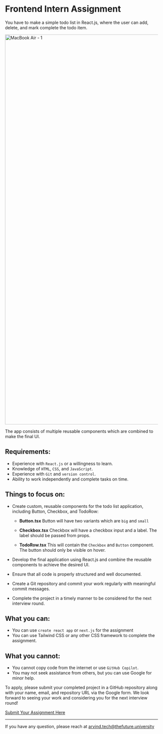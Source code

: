 # Frontend Intern Assignment

You have to make a simple todo list in React.js, where the user can add, delete, and mark complete the todo item.

<img width="1280" alt="MacBook Air - 1" src="https://github.com/TheFutureUniversity/frontend-assignment/assets/21043614/ca93bea6-1d40-4da9-9036-1ca2f2c79051">

The app consists of multiple reusable components which are combined to make the final UI.

## Requirements:

- Experience with `React.js` or a willingness to learn.
- Knowledge of `HTML`, `CSS`, and `JavaScript`.
- Experience with `Git` and `version control`.
- Ability to work independently and complete tasks on time.

## Things to focus on:

- Create custom, reusable components for the todo list application, including Button, Checkbox, and TodoRow:
  - __Button.tsx__
    Button will have two variants which are `big` and `small`

  - __Checkbox.tsx__
    Checkbox will have a checkbox input and a label. The label should be passed from props.

  - __TodoRow.tsx__
    This will contain the `Checkbox` and `Button` component. The button should only be visible on hover.

- Develop the final application using React.js and combine the reusable components to achieve the desired UI.
- Ensure that all code is properly structured and well documented.
- Create a Git repository and commit your work regularly with meaningful commit messages.
- Complete the project in a timely manner to be considered for the next interview round.

## What you can:

- You can use `create react app` or `next.js` for the assignment
- You can use Tailwind CSS or any other CSS framework to complete the assignment.

## What you cannot:

- You cannot copy code from the internet or use `GitHub Copilot`.
- You may not seek assistance from others, but you can use Google for minor help.

To apply, please submit your completed project in a GitHub repository along with your name, email, and repository URL via the Google form. We look forward to seeing your work and considering you for the next interview round!

[Submit Your Assignment Here](https://forms.gle/w43r7eoCRfyf7muQ9)

---
If you have any question, please reach at [arvind.tech@thefuture.university](mailto:arvind.tech@thefuture.university)
